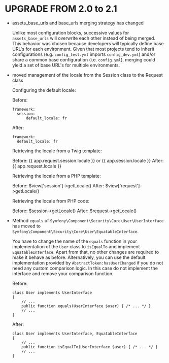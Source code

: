 UPGRADE FROM 2.0 to 2.1
=======================

* assets_base_urls and base_urls merging strategy has changed

  Unlike most configuration blocks, successive values for
  ``assets_base_urls`` will overwrite each other instead of being merged.
  This behavior was chosen because developers will typically define base
  URL's for each environment. Given that most projects tend to inherit
  configurations (e.g. ``config_test.yml`` imports ``config_dev.yml``)
  and/or share a common base configuration (i.e. ``config.yml``), merging
  could yield a set of base URL's for multiple environments.

* moved management of the locale from the Session class to the Request class

  Configuring the default locale:

  Before:

      framework:
        session:
            default_locale: fr

  After:

      framework:
        default_locale: fr

  Retrieving the locale from a Twig template:

  Before: {{ app.request.session.locale }} or {{ app.session.locale }}
  After: {{ app.request.locale }}

  Retrieving the locale from a PHP template:

  Before: $view['session']->getLocale()
  After: $view['request']->getLocale()

  Retrieving the locale from PHP code:

  Before: $session->getLocale()
  After: $request->getLocale()

* Method `equals` of `Symfony\Component\Security\Core\User\UserInterface` has
  moved to `Symfony\Component\Security\Core\User\EquatableInterface`.

  You have to change the name of the `equals` function in your implementation
  of the `User` class to `isEqualTo` and implement `EquatableInterface`.
  Apart from that, no other changes are required to make it behave as before.
  Alternatively, you can use the default implementation provided
  by `AbstractToken:hasUserChanged` if you do not need any custom comparison logic.
  In this case do not implement the interface and remove your comparison function.

  Before:

      class User implements UserInterface
      {
          // ...
          public function equals(UserInterface $user) { /* ... */ }
          // ...
      }

  After:

      class User implements UserInterface, EquatableInterface
      {
          // ...
          public function isEqualTo(UserInterface $user) { /* ... */ }
          // ...
      }
